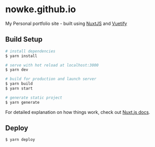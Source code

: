 # nowke.github.io

My Personal portfolio site - built using [NuxtJS](https://nuxtjs.org/) and [Vuetify](https://vuetifyjs.com)

## Build Setup

```bash
# install dependencies
$ yarn install

# serve with hot reload at localhost:3000
$ yarn dev

# build for production and launch server
$ yarn build
$ yarn start

# generate static project
$ yarn generate
```

For detailed explanation on how things work, check out [Nuxt.js docs](https://nuxtjs.org).

## Deploy

```bash
$ yarn deploy
```
